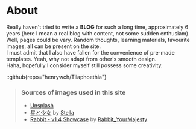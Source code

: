 # About
Really haven't tried to write a **BLOG** for such a long time, approximately 6 years (here I mean a real blog with content, not some sudden enthusiam).  
Well, pages could be vary. Random thoughts, learning materials, favourite images, all can be present on the site.  
I must admit that I also have fallen for the convenience of pre-made templates. Yeah, why not adapt from other's smooth design.  
Haha, hopefully I consider myself still possess some creativity.

::github{repo="henrywch/Tilaphoethia"}

> ### Sources of images used in this site
> - [Unsplash](https://unsplash.com/)
> - [星と少女](https://www.pixiv.net/artworks/108916539) by [Stella](https://www.pixiv.net/users/93273965)
> - [Rabbit - v1.4 Showcase](https://civitai.com/posts/586908) by [Rabbit_YourMajesty](https://civitai.com/user/Rabbit_YourMajesty)
